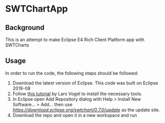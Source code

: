 # SWTChartApp

## Background
This is an attempt to make Eclipse E4 Rich Client Platform app with SWTCharts

## Usage
In order to run the code, the following steps should be followed:
1. Download the latest version of Eclipse. This code was built on Eclipse 2019-08
2. Follow [this tutorial](https://www.vogella.com/tutorials/EclipseRCP/article.html#installation) by Lars Vogel to install the necessary tools.
3. In Eclipse open Add Repository dialog with Help > Install New Software... > Add... then use *https://download.eclipse.org/swtchart/0.7.0/update* as the update site.
4. Download the repo and open it in a new workspace and run



